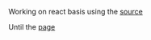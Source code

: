 Working on react basis using the [source](https://metanit.com/web/react/1.1.php)

Until the [page](https://metanit.com/web/react/1.6.php)